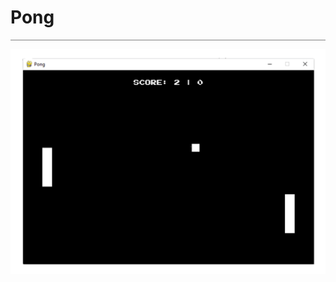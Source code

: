 # Pong
<hr style="height:1px; border:none; color: #808080; background-color: #808080;">

<img src="pong-readme-img.png" />